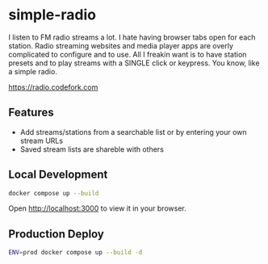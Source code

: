 
# simple-radio

I listen to FM radio streams a lot. I hate having browser tabs open for each station.
Radio streaming websites and media player apps are overly complicated to 
configure and to use. All I freakin want is to have station presets and to play streams
with a SINGLE click or keypress. You know, like a simple radio.

https://radio.codefork.com

## Features

- Add streams/stations from a searchable list or by entering your own stream URLs
- Saved stream lists are shareble with others

## Local Development

```sh
docker compose up --build
```

Open [http://localhost:3000](http://localhost:3000) to view it in your browser.

## Production Deploy

```sh
ENV=prod docker compose up --build -d
```

